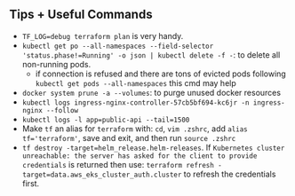 ## Tips + Useful Commands 
- `TF_LOG=debug terraform plan` is very handy.
- `kubectl get po --all-namespaces --field-selector 'status.phase!=Running' -o json | kubectl delete -f -`: to delete all non-running pods. 
    - if connection is refused and there are tons of evicted pods following `kubectl get pods --all-namespaces` this cmd may help
- `docker system prune -a --volumes`: to purge unused docker resources 
- `kubectl logs ingress-nginx-controller-57cb5bf694-kc6jr -n ingress-nginx --follow`
- `kubectl logs -l app=public-api --tail=1500`
- Make `tf` an alias for `terraform` with: `cd`, `vim .zshrc`, add `alias tf='terraform'`, save and exit, and then run `source .zshrc`
- `tf destroy -target=helm_release.helm-releases`. If `Kubernetes cluster unreachable: the server has asked for the client to provide credentials` is returned then use: `terraform refresh -target=data.aws_eks_cluster_auth.cluster` to refresh the credentials first. 
